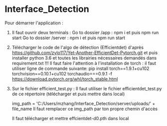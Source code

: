 # Interface_Detection

Pour démarrer l'application : 
1) Il faut ouvrir deux terminals :
  Go to dossier /app : npm i et puis npm run start
  Go to dossier /server : npm i et puis npm run start
  
2) Télécharger le code de l'algo de détection (Efficientdet) d'après https://github.com/zylo117/Yet-Another-EfficientDet-Pytorch.git
    et puis installer python 3.6 et toutes les librairies nécessaires demandés dans requirement.txt
    !!! Il faut faire l'attention à l'installation de torch : il faut utiliser ligne de commande suivante:
pip install torch==1.9.1+cu102 torchvision==0.10.1+cu102 torchaudio===0.9.1 -f https://download.pytorch.org/whl/torch_stable.html
     
     
     
4) Sur le fichier efficient_test.py : 
   Il faut utiliser le fichier efficientdet_test.py de ce répertoire (télécharger et puis mettre dans local)

   img_path = 'C:/Users/mzhang/Interface_Detection/server/uploads/' + file_name
   Il faut remplacer ce img_path par ton propre chemin d'accès
   
   Il faut télécharger et mettre effcientdet-d0.pth dans local




